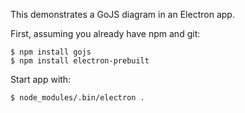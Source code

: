 This demonstrates a GoJS diagram in an Electron app.

First, assuming you already have npm and git:
```
$ npm install gojs
$ npm install electron-prebuilt
```

Start app with:
```
$ node_modules/.bin/electron .
```
